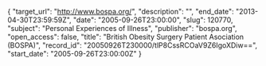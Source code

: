 {
  "target_url": "http://www.bospa.org/", 
  "description": "", 
  "end_date": "2013-04-30T23:59:59Z", 
  "date": "2005-09-26T23:00:00", 
  "slug": 120770, 
  "subject": "Personal Experiences of Illness", 
  "publisher": "bospa.org", 
  "open_access": false, 
  "title": "British Obesity Surgery Patient Asociation (BOSPA)", 
  "record_id": "20050926T230000/tlP8CssRCOaV9Z6IgoXDiw==", 
  "start_date": "2005-09-26T23:00:00Z"
}

